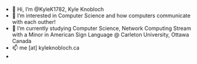 - 👋 Hi, I’m @KyleK1782, Kyle Knobloch
- 👀 I’m interested in Computer Science and how computers communicate with each outher! 
- 🌱 I’m currently studying Computer Science, Network Computing Stream with a Minor in American Sign Language @ Carleton University, Ottawa Canada
- 📫 me [at] kyleknobloch.ca
- 

<!---
KyleK1782/KyleK1782 is a ✨ special ✨ repository because its `README.md` (this file) appears on your GitHub profile.
You can click the Preview link to take a look at your changes.
--->

